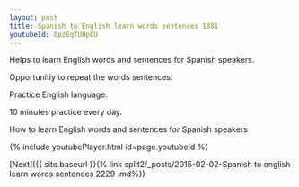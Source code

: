 ```yaml
---
layout: post
title: Spanish to English learn words sentences 1881 
youtubeId: 8pzEqTU0pCU
---
```

 
 
Helps to learn English words and sentences for Spanish speakers.

Opportunitiy to repeat the words sentences. 

Practice English language. 
 
10 minutes practice every day. 
 
How to learn English words and sentences for Spanish speakers 
 
{% include youtubePlayer.html id=page.youtubeId %}
 
 
[Next]({{ site.baseurl }}{% link  split2/_posts/2015-02-02-Spanish to english learn words sentences 2229 .md%})
 
